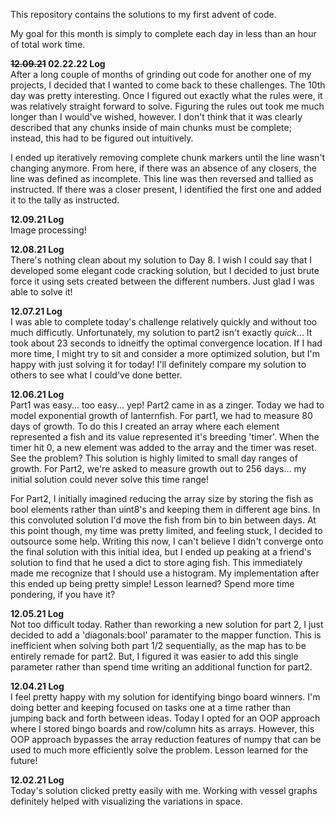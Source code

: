 This repository contains the solutions to my first advent of code. 

My goal for this month is simply to complete each day in less than an hour of total work time.


<b><strike>12.09.21</strike> 02.22.22 Log</b><br>
After a long couple of months of grinding out code for another one of my projects, I decided that I wanted to come back to these challenges. The 10th day was pretty interesting. Once I figured out exactly what the rules were, it was relatively straight forward to solve. Figuring the rules out took me much longer than I would've wished, however. I don't think that it was clearly described that any chunks inside of main chunks must be complete; instead, this had to be figured out intuitively. 

I ended up iteratively removing complete chunk markers until the line wasn't changing anymore. From here, if there was an absence of any closers, the line was defined as incomplete. This line was then reversed and tallied as instructed. If there was a closer present, I identified the first one and added it to the tally as instructed.

<b>12.09.21 Log</b><br>
Image processing!

<b>12.08.21 Log</b><br>
There's nothing clean about my solution to Day 8. I wish I could say that I developed some elegant code cracking solution, but I decided to just brute force it using sets created between the different numbers. Just glad I was able to solve it!

<b>12.07.21 Log</b><br>
I was able to complete today's challenge relatively quickly and without too much difficutly. Unfortunately, my solution to part2 isn't exactly *quick*... It took about 23 seconds to idneitfy the optimal convergence location. If I had more time, I might try to sit and consider a more optimized solution, but I'm happy with just solving it for today! I'll definitely compare my solution to others to see what I could've done better.

<b>12.06.21 Log</b><br>
Part1 was easy... too easy... yep! Part2 came in as a zinger. Today we had to model exponential growth of lanternfish. For part1, we had to measure 80 days of growth. To do this I created an array where each element represented a fish and its value represented it's breeding 'timer'. When the timer hit 0, a new element was added to the array and the timer was reset. See the problem? This solution is highly limited to small day ranges of growth. For Part2, we're asked to measure growth out to 256 days... my initial solution could never solve this time range!

For Part2, I initially imagined reducing the array size by storing the fish as bool elements rather than uint8's and keeping them in different age bins. In this convoluted solution I'd move the fish from bin to bin between days. At this point though, my time was pretty limited, and feeling stuck, I decided to outsource some help. Writing this now, I can't believe I didn't converge onto the final solution with this initial idea, but I ended up peaking at a friend's solution to find that he used a dict to store aging fish. This immediately made me recognize that I should use a histogram. My implementation after this ended up being pretty simple! Lesson learned? Spend more time pondering, if you have it?

<b>12.05.21 Log</b><br>
Not too difficult today. Rather than reworking a new solution for part 2, I just decided to add a 'diagonals:bool' paramater to the mapper function. This is inefficient when solving both part 1/2 sequentially, as the map has to be entirely remade for part2. But, I figured it was easier to add this single parameter rather than spend time writing an additional function for part2.

<b>12.04.21 Log</b><br>
I feel pretty happy with my solution for identifying bingo board winners. I'm doing better and keeping focused on tasks one at a time rather than jumping back and forth between ideas. Today I opted for an OOP approach where I stored bingo boards and row/column hits as arrays. However, this OOP approach bypasses the array reduction features of numpy that can be used to much more efficiently solve the problem. Lesson learned for the future!

<b>12.02.21 Log</b><br>
Today's solution clicked pretty easily with me. Working with vessel graphs definitely helped with visualizing the variations in space.
